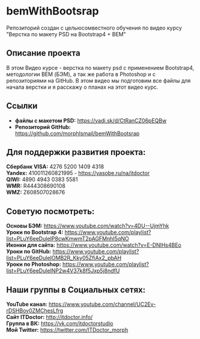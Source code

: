 # bemWithBootsrap

Репозиторий создан с цельюсомвестного обучения по видео курсу "Верстка по макету PSD на Bootstrap4 + BEM"

## Описание проекта
В этом Видео курсе - верстка по макету psd с применением Bootstrap4, методологии BEM (БЭМ), а так же работа в Photoshop и с репозиториями на GitHub. В этом видео мы подготовим все файлы для начала верстки и я расскажу о планах на этот видео курс.

## Ссылки
* __файлы с макетом PSD:__ https://yadi.sk/d/CtRanCZ06pEQBw  
* __Репозиторий GitHub:__ https://github.com/morphIsmail/bemWithBootsrap  


## Для поддержки развития проекта:
__Сбербанк VISA:__ 4276 5200 1409 4318  
__Yandex:__ 410011260821995 - https://yasobe.ru/na/itdoctor  
__QIWI:__ 4890 4943 0383 5581  
__WMR:__ R444308690108  
__WMZ:__ Z608507028676  


## Советую посмотреть:
__Основы БЭМ:__ https://www.youtube.com/watch?v=4DU--UjmYhk  
__Уроки по Bootstrap 4:__ https://www.youtube.com/playlist?list=PLuY6eeDuleIP8cwKmwmT2pAGFMnhI5qNO  
__Иконки для сайта:__ https://www.youtube.com/watch?v=E-DNlHs4BEo  
__Уроки по GitHub:__ https://www.youtube.com/playlist?list=PLuY6eeDuleIOMB2R_Kky05ZfiAx2_pbAH  
__Уроки по Photoshop:__ https://www.youtube.com/playlist?list=PLuY6eeDuleINP2w4V37k8f5Jxp5j8ndfU  


## Наши группы в Социальных сетях:  
__YouTube канал:__  https://www.youtube.com/channel/UC2Ev-rDSHBov0ZMChesLfrg  
__Сайт ITDoctor:__ http://itdoctor.info/  
__Группа в ВК:__ https://vk.com/itdoctorstudio  
__Мой Twitter:__ https://twitter.com/ITDoctor_morph  
